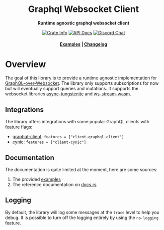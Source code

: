 <div align="center">
  <h1>Graphql Websocket Client</h1>

  <p>
    <strong>Runtime agnostic graphql websocket client</strong>
  </p>

  <p>
    <a href="https://crates.io/crates/graphql-ws-client"><img alt="Crate Info" src="https://img.shields.io/crates/v/graphql-ws-client.svg"/></a>
    <a href="https://docs.rs/graphql-ws-client/"><img alt="API Docs" src="https://img.shields.io/docsrs/graphql-ws-client"/></a>
    <a href="https://discord.gg/Y5xDmDP"><img alt="Discord Chat" src="https://img.shields.io/discord/754633560933269544"/></a>
  </p>

  <h4>
    <a href="https://github.com/obmarg/graphql-ws-client/tree/master/examples/examples">Examples</a>
    <span> | </span>
    <a href="https://github.com/obmarg/graphql-ws-client/blob/master/CHANGELOG.md">Changelog</a>
  </h4>
</div>

# Overview

The goal of this library is to provide a runtime agnostic implementation for [GraphQL-over-Websocket](https://github.com/enisdenjo/graphql-ws/blob/HEAD/PROTOCOL.md).
The library only supports subscriptions for now but will eventually support queries and mutations. 
It supports the websocket libraries [async-tungstenite](https://github.com/sdroege/async-tungstenite) and [ws-stream-wasm](https://github.com/najamelan/ws_stream_wasm).

## Integrations

The library offers integrations with some popular GraphQL clients with feature flags:

- [graphql-client](https://github.com/graphql-rust/graphql-client): `features = ["client-graphql-client"]`
- [cynic](https://github.com/obmarg/cynic): `features = ["client-cynic"]`

## Documentation

The documentation is quite limited at the moment, here are some sources:

1. The provided [examples](https://github.com/obmarg/graphql-ws-client/tree/master/examples/examples)
2. The reference documentation on [docs.rs](https://docs.rs/graphql-ws-client/)

## Logging

By default, the library will log some messages at the `trace` level to help you debug.
It is possible to turn off the logging entirely by using the `no-logging` feature.
